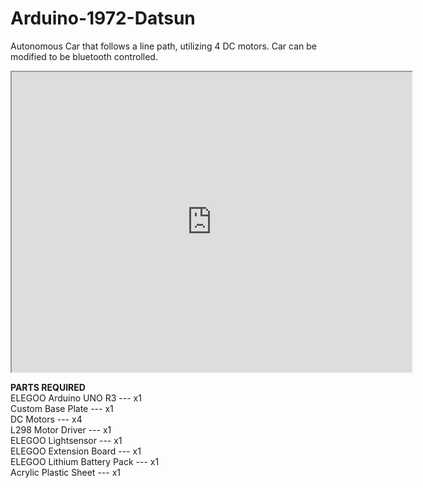 # Arduino-1972-Datsun
Autonomous Car that follows a line path, utilizing 4 DC motors. Car can be modified to be bluetooth controlled.

<iframe src="https://drive.google.com/file/d/1myyBsdfFLu7RBOGmeZGa02uNDhXyVqft/preview" width="640" height="480" allow="autoplay"></iframe>

**PARTS REQUIRED**  
ELEGOO Arduino UNO R3 --- x1  
Custom Base Plate --- x1  
DC Motors --- x4  
L298 Motor Driver --- x1  
ELEGOO Lightsensor --- x1  
ELEGOO Extension Board --- x1  
ELEGOO Lithium Battery Pack --- x1  
Acrylic Plastic Sheet --- x1  

